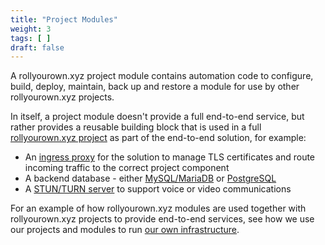 ```yaml
---
title: "Project Modules"
weight: 3
tags: [ ]
draft: false
---
```


A rollyourown.xyz project module contains automation code to configure, build, deploy, maintain, back up and restore a module for use by other rollyourown.xyz projects.

<!--more-->

In itself, a project module doesn't provide a full end-to-end service, but rather provides a reusable building block that is used in a full [rollyourown.xyz project](/rollyourown/projects/) as part of the end-to-end solution, for example:

* An [ingress proxy](/rollyourown/project_modules/ryo-ingress-proxy/) for the solution to manage TLS certificates and route incoming traffic to the correct project component
* A backend database - either [MySQL/MariaDB](/rollyourown/project_modules/ryo-mariadb/) or [PostgreSQL](/rollyourown/project_modules/ryo-postgres/)
* A [STUN/TURN server](/rollyourown/project_modules/ryo-coturn/) to support voice or video communications

For an example of how rollyourown.xyz modules are used together with rollyourown.xyz projects to provide end-to-end services, see how we use our projects and modules to run [our own infrastructure](/about/our_infrastructure/).
